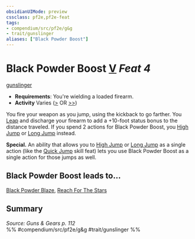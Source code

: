 ```yaml
---
obsidianUIMode: preview
cssclass: pf2e,pf2e-feat
tags:
- compendium/src/pf2e/g&g
- trait/gunslinger
aliases: ["Black Powder Boost"]
---
```

# Black Powder Boost  [V](rules/core-rulebook/chapter-9-playing-the-game.md#Actions "Varies") *Feat 4*  
[gunslinger](rules/traits/gunslinger-g-g.md "Gunslinger Class Trait")  

- **Requirements**: You're wielding a loaded firearm.
- **Activity** Varies ([>](rules/core-rulebook/chapter-9-playing-the-game.md#Actions "Single Action") OR [>>](rules/core-rulebook/chapter-9-playing-the-game.md#Actions "Two-Action"))

You fire your weapon as you jump, using the kickback to go farther. You [Leap](rules/actions/leap.md) and discharge your firearm to add a +10-foot status bonus to the distance traveled. If you spend 2 actions for Black Powder Boost, you [High Jump](rules/actions/high-jump.md) or [Long Jump](rules/actions/long-jump.md) instead.

**Special.** An ability that allows you to [High Jump](rules/actions/high-jump.md) or [Long Jump](rules/actions/long-jump.md) as a single action (like the [Quick Jump](compendium/feats/quick-jump.md) skill feat) lets you use Black Powder Boost as a single action for those jumps as well.

## Black Powder Boost leads to...

[Black Powder Blaze](compendium/feats/black-powder-blaze-g-g.md), [Reach For The Stars](compendium/feats/reach-for-the-stars-g-g.md)

## Summary

*Source: Guns & Gears p. 112*  
%% #compendium/src/pf2e/g&g #trait/gunslinger %%